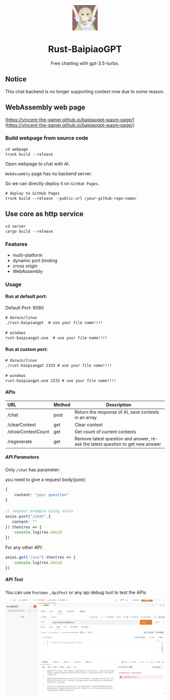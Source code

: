 <p align="center">
    <img src=".github/logo.png" style="height: 80px;"/>
</p>
<h1 align="center">Rust-BaipiaoGPT</h1>
<p align="center">Free chatting with gpt-3.5-turbo.</p>

## Notice
This chat backend is no longer supporting context now due to some reason.

## WebAssembly web page

[https://vincent-the-gamer.github.io/baipiaogpt-wasm-page/](https://vincent-the-gamer.github.io/baipiaogpt-wasm-page/)

### Build webpage from source code
~~~shell
cd webpage
trunk build --release
~~~
Open webpage to chat with AI. 

`WebAssembly` page has no backend server. 

So we can directly deploy it on `GitHub Pages`.
~~~shell
# deploy to GitHub Pages
trunk build --release --public-url /your-github-repo-name/
~~~


## Use core as http service
~~~shell
cd server
cargo build --release
~~~

### Features
* multi-platform
* dynamic port binding
* cross origin
* WebAssembly

### Usage

#### Run at default port: 
Default Port: 8080
~~~shell
# darwin/linux
./rust-baipiaogpt  # use your file name!!!!

# windows
rust-baipiaogpt.exe  # use your file name!!!!
~~~

#### Run at custom port: 
~~~shell
# darwin/linux
./rust-baipiaogpt 2333 # use your file name!!!!

# windows
rust-baipiaogpt.exe 2333 # use your file name!!!!
~~~


#### APIs

| URL               | Method   | Description                                              |     
| :---------------- | -------- | -------------------------------------------------------- |
| /chat             | post     | Return the response of AI, save contexts in an array     | 
| /clearContext     | get      | Clear context                                            | 
| /showContextCount | get      | Get count of current contexts                            | 
| /regenerate       | get      | Remove latest question and answer, re-ask the latest question to get new answer | 


##### API Parameters
Only `/chat` has parameter:

you need to give a request body(json):

~~~typescript
{
    content: "your question"
}

// request example using axios
axios.post("/chat",{
   content: ""
}).then(res => {
    console.log(res.data)
})
~~~

For any other API:
~~~typescript
axios.get("/xxx").then(res => {
    console.log(res.data)
})
~~~

##### API Test
You can use `Postman` , `ApiPost` or any api debug tool to test the APIs

![ApiPost](./.github/apipost.png)